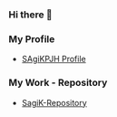 ### Hi there 👋

### My Profile

- [SAgiKPJH Profile](https://github.com/SAgiKPJH/Profile)

### My Work - Repository
- [SagiK-Repository](https://github.com/SagiK-Repository)

<!--
**SAgiKPJH/SAgiKPJH** is a ✨ _special_ ✨ repository because its `README.md` (this file) appears on your GitHub profile.

Here are some ideas to get you started:

- 🔭 I’m currently working on ...
- 🌱 I’m currently learning ...
- 👯 I’m looking to collaborate on ...
- 🤔 I’m looking for help with ...
- 💬 Ask me about ...
- 📫 How to reach me: ...
- 😄 Pronouns: ...
- ⚡ Fun fact: ...
-->
